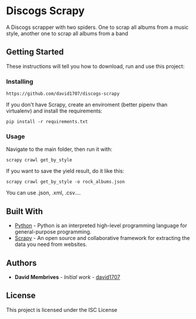 # Discogs Scrapy
A Discogs scrapper with two spiders. One to scrap all albums from a music style, another one to scrap all albums from a band

## Getting Started
These instructions will tell you how to download, run and use this project:

### Installing

```
https://github.com/david1707/discogs-scrapy
```

If you don't have Scrapy, create an enviroment (better pipenv than virtualenv) and install the requirements:

```
pip install -r requirements.txt
```

### Usage

Navigate to the main folder, then run it with:
```
scrapy crawl get_by_style
```

If you want to save the yield result, do it like this:

```
scrapy crawl get_by_style -o rock_albums.json
```

You can use .json, .xml, .csv....


## Built With

* [Python](https://www.python.org/) - Python is an interpreted high-level programming language for general-purpose programming.
* [Scrapy](https://scrapy.org/) - An open source and collaborative framework for extracting the data you need from websites.

## Authors

* **David Membrives** - *Initial work* - [david1707](https://github.com/david1707)


## License

This project is licensed under the ISC License